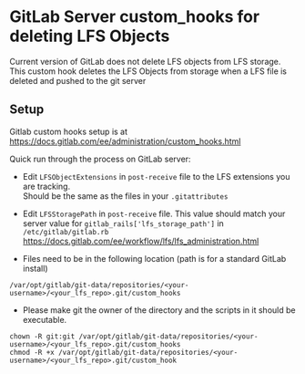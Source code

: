 # GitLab Server custom_hooks for deleting LFS Objects

Current version of GitLab does not delete LFS objects from LFS storage.
This custom hook deletes the LFS Objects from storage when a LFS file is deleted and pushed to the git server

## Setup

Gitlab custom hooks setup is at https://docs.gitlab.com/ee/administration/custom_hooks.html

Quick run through the process on GitLab server:

* Edit `LFSObjectExtensions` in `post-receive` file to the LFS extensions you are tracking. <br/>Should be the same as the files in your `.gitattributes`

* Edit `LFSStoragePath` in `post-receive` file. This value should match your server value for `gitlab_rails['lfs_storage_path']` in `/etc/gitlab/gitlab.rb` <br/>https://docs.gitlab.com/ee/workflow/lfs/lfs_administration.html

* Files need to be in the following location (path is for a standard GitLab install)

```
/var/opt/gitlab/git-data/repositories/<your-username>/<your_lfs_repo>.git/custom_hooks
```

* Please make git the owner of the directory and the scripts in it should be executable.

```
chown -R git:git /var/opt/gitlab/git-data/repositories/<your-username>/<your_lfs_repo>.git/custom_hooks
chmod -R +x /var/opt/gitlab/git-data/repositories/<your-username>/<your_lfs_repo>.git/custom_hook
```
